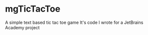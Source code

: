 # mgTicTacToe

A simple text based tic tac toe game
It's code I wrote for a JetBrains Academy project
